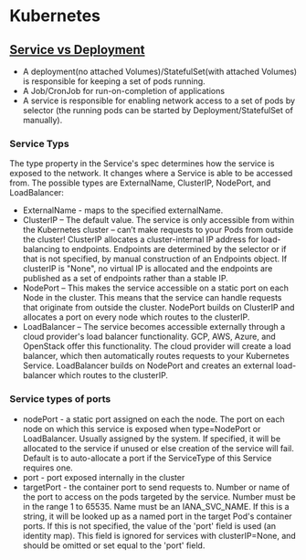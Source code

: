 
# Kubernetes

## [Service vs Deployment](https://matthewpalmer.net/kubernetes-app-developer/articles/service-kubernetes-example-tutorial.html)
- A deployment(no attached Volumes)/StatefulSet(with attached Volumes) is responsible for keeping a set of pods running.
- A Job/CronJob for run-on-completion of applications
- A service is responsible for enabling network access to a set of pods by selector (the running pods can be started by Deployment/StatefulSet of manually).

### Service Typs
The type property in the Service's spec determines how the service is exposed to the network. It changes where a Service is able to be accessed from. The possible types are ExternalName, ClusterIP, NodePort, and LoadBalancer:
- ExternalName - maps to the specified externalName.
- ClusterIP – The default value. The service is only accessible from within the Kubernetes cluster – can’t make requests to your Pods from outside the cluster! ClusterIP allocates a cluster-internal IP address for load-balancing to endpoints. Endpoints are determined by the selector or if that is not specified, by manual construction of an Endpoints object. If clusterIP is "None", no virtual IP is allocated and the endpoints are published as a set of endpoints rather than a stable IP.
- NodePort – This makes the service accessible on a static port on each Node in the cluster. This means that the service can handle requests that originate from outside the cluster. NodePort builds on ClusterIP and allocates a port on every node which routes to the clusterIP.
- LoadBalancer – The service becomes accessible externally through a cloud provider's load balancer functionality. GCP, AWS, Azure, and OpenStack offer this functionality. The cloud provider will create a load balancer, which then automatically routes requests to your Kubernetes Service. LoadBalancer builds on NodePort and creates an external load-balancer which routes to the clusterIP.

 ### Service types of ports
 - nodePort - a static port assigned on each the node. The port on each node on which this service is exposed when type=NodePort or LoadBalancer. Usually assigned by the system. If specified, it will be allocated to the service if unused or else creation of the service will fail. Default is to auto-allocate a port if the ServiceType of this Service requires one.
 - port - port exposed internally in the cluster
 - targetPort - the container port to send requests to. Number or name of the port to access on the pods targeted by the service. Number must be in the range 1 to 65535. Name must be an IANA_SVC_NAME. If this is a string, it will be looked up as a named port in the target Pod's container ports. If this is not specified, the value of the 'port' field is used (an identity map). This field is ignored for services with clusterIP=None, and should be omitted or set equal to the 'port' field. 
